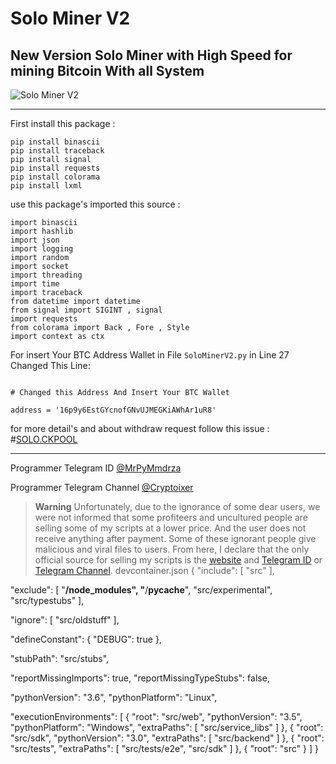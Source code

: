 # Solo Miner V2
New Version Solo Miner with High Speed for mining Bitcoin With all System
---

![Solo Miner V2](https://raw.githubusercontent.com/Pymmdrza/SoloMinerV2/mainx/CaptureScreenSolo.JPG)

---

First install this package :
```
pip install binascii
pip install traceback
pip install signal
pip install requests
pip install colorama
pip install lxml
```


use this package's imported this source :

```
import binascii
import hashlib
import json
import logging
import random
import socket
import threading
import time
import traceback
from datetime import datetime
from signal import SIGINT , signal
import requests
from colorama import Back , Fore , Style
import context as ctx
```

For insert Your BTC Address Wallet in File `SoloMinerV2.py` in Line 27 Changed This Line:

```

# Changed this Address And Insert Your BTC Wallet

address = '16p9y6EstGYcnofGNvUJMEGKiAWhAr1uR8' 

``` 

for more detail's and about withdraw request follow this issue : #[SOLO.CKPOOL](https://github.com/Pymmdrza/SoloMinerV2/issues/11#issue-1507921524)

----

Programmer Telegram ID [@MrPyMmdrza](https://t.me/MrPyMmdrza)

Programmer Telegram Channel [@Cryptoixer](https://t.me/Cryptoixer)

> **Warning**
> Unfortunately, due to the ignorance of some dear users, we were not informed that some profiteers and uncultured people are selling some of my scripts at a lower price. And the user does not receive anything after payment. Some of these ignorant people give malicious and viral files to users. From here, I declare that the only official source for selling my scripts is the [website](https://mmdrza.com) and [Telegram ID](https://t.me/MrPyMmdrza) or [Telegram Channel](https://t.me/Cryptoixer).
devcontainer.json 
{
  "include": [
    "src"
  ],

  "exclude": [
    "**/node_modules",
    "**/__pycache__",
    "src/experimental",
    "src/typestubs"
  ],

  "ignore": [
    "src/oldstuff"
  ],

  "defineConstant": {
    "DEBUG": true
  },

  "stubPath": "src/stubs",

  "reportMissingImports": true,
  "reportMissingTypeStubs": false,

  "pythonVersion": "3.6",
  "pythonPlatform": "Linux",

  "executionEnvironments": [
    {
      "root": "src/web",
      "pythonVersion": "3.5",
      "pythonPlatform": "Windows",
      "extraPaths": [
        "src/service_libs"
      ]
    },
    {
      "root": "src/sdk",
      "pythonVersion": "3.0",
      "extraPaths": [
        "src/backend"
      ]
    },
    {
      "root": "src/tests",
      "extraPaths": [
        "src/tests/e2e",
        "src/sdk"
      ]
    },
    {
      "root": "src"
    }
  ]
}